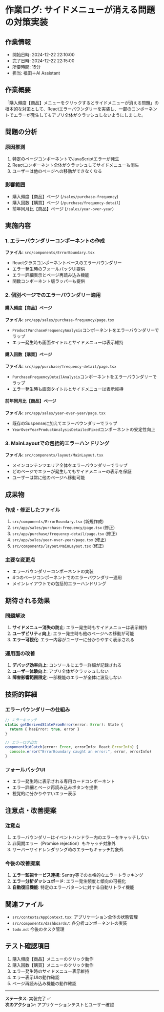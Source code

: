 # 作業ログ: サイドメニューが消える問題の対策実装

## 作業情報
- 開始日時: 2024-12-22 22:10:00
- 完了日時: 2024-12-22 22:15:00
- 所要時間: 15分
- 担当: 福田＋AI Assistant

## 作業概要
「購入頻度【商品】メニューをクリックするとサイドメニューが消える問題」の根本的な対策として、Reactエラーバウンダリーを実装し、一部のコンポーネントでエラーが発生してもアプリ全体がクラッシュしないようにしました。

## 問題の分析
### 原因推測
1. 特定のページコンポーネントでJavaScriptエラーが発生
2. Reactコンポーネント全体がクラッシュしてサイドメニューも消失
3. ユーザーは他のページへの移動ができなくなる

### 影響範囲
- 購入頻度【商品】ページ (`/sales/purchase-frequency`)
- 購入回数【購買】ページ (`/purchase/frequency-detail`)  
- 前年同月比【商品】ページ (`/sales/year-over-year`)

## 実施内容
### 1. エラーバウンダリーコンポーネントの作成
**ファイル**: `src/components/ErrorBoundary.tsx`
- Reactクラスコンポーネントベースのエラーバウンダリー
- エラー発生時のフォールバックUI提供
- エラー詳細表示とページ再読み込み機能
- 関数コンポーネント版ラッパーも提供

### 2. 個別ページでのエラーバウンダリー適用
#### 購入頻度【商品】ページ
**ファイル**: `src/app/sales/purchase-frequency/page.tsx`
- `ProductPurchaseFrequencyAnalysis`コンポーネントをエラーバウンダリーでラップ
- エラー発生時も画面タイトルとサイドメニューは表示維持

#### 購入回数【購買】ページ  
**ファイル**: `src/app/purchase/frequency-detail/page.tsx`
- `PurchaseFrequencyDetailAnalysis`コンポーネントをエラーバウンダリーでラップ
- エラー発生時も画面タイトルとサイドメニューは表示維持

#### 前年同月比【商品】ページ
**ファイル**: `src/app/sales/year-over-year/page.tsx` 
- 既存のSuspenseに加えてエラーバウンダリーでラップ
- `YearOverYearProductAnalysisDetailedFixed`コンポーネントの安定性向上

### 3. MainLayoutでの包括的エラーハンドリング
**ファイル**: `src/components/layout/MainLayout.tsx`
- メインコンテンツエリア全体をエラーバウンダリーでラップ  
- どのページでエラーが発生してもサイドメニューの表示を保証
- ユーザーは常に他のページへ移動可能

## 成果物
### 作成・修正したファイル
1. `src/components/ErrorBoundary.tsx` (新規作成)
2. `src/app/sales/purchase-frequency/page.tsx` (修正)
3. `src/app/purchase/frequency-detail/page.tsx` (修正)
4. `src/app/sales/year-over-year/page.tsx` (修正)
5. `src/components/layout/MainLayout.tsx` (修正)

### 主要な変更点
- エラーバウンダリーコンポーネントの実装
- 4つのページコンポーネントでのエラーバウンダリー適用
- メインレイアウトでの包括的エラーハンドリング

## 期待される効果
### 問題解決
1. **サイドメニュー消失の防止**: エラー発生時もサイドメニューは表示維持
2. **ユーザビリティ向上**: エラー発生時も他のページへの移動が可能
3. **エラー可視化**: エラー内容がユーザーに分かりやすく表示される

### 運用面の改善
1. **デバッグ効率向上**: コンソールにエラー詳細が記録される
2. **ユーザー体験向上**: アプリ全体がクラッシュしない
3. **障害影響範囲限定**: 一部機能のエラーが全体に波及しない

## 技術的詳細
### エラーバウンダリーの仕組み
```typescript
// エラーキャッチ
static getDerivedStateFromError(error: Error): State {
  return { hasError: true, error }
}

// エラーログ出力
componentDidCatch(error: Error, errorInfo: React.ErrorInfo) {
  console.error("ErrorBoundary caught an error:", error, errorInfo)
}
```

### フォールバックUI
- エラー発生時に表示される専用カードコンポーネント
- エラー詳細とページ再読み込みボタンを提供
- 視覚的に分かりやすいエラー表示

## 注意点・改善提案
### 注意点
1. エラーバウンダリーはイベントハンドラー内のエラーをキャッチしない
2. 非同期エラー（Promise rejection）もキャッチ対象外
3. サーバーサイドレンダリング時のエラーもキャッチ対象外

### 今後の改善提案
1. **エラー監視サービス連携**: Sentry等での本格的なエラートラッキング
2. **エラー分析ダッシュボード**: エラー発生頻度と傾向の可視化
3. **自動復旧機能**: 特定のエラーパターンに対する自動リトライ機能

## 関連ファイル
- `src/contexts/AppContext.tsx`: アプリケーション全体の状態管理
- `src/components/dashboards/`: 各分析コンポーネントの実装
- `todo.md`: 今後のタスク管理

## テスト確認項目
1. 購入頻度【商品】メニューのクリック動作
2. 購入回数【購買】メニューのクリック動作  
3. エラー発生時のサイドメニュー表示維持
4. エラー表示UIの動作確認
5. ページ再読み込み機能の動作確認

---
**ステータス**: 実装完了 ✅  
**次のアクション**: アプリケーションテストとユーザー確認 